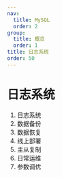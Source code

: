 ```yaml
---
nav:
  title: MySQL
  order: 2
group:
  title: 概览
  order: 1
title: 日志系统
order: 50
---
```


# 日志系统

1. 日志系统
2. 数据备份
3. 数据恢复
4. 线上部署
5. 主从复制
6. 日常运维
7. 参数调优
